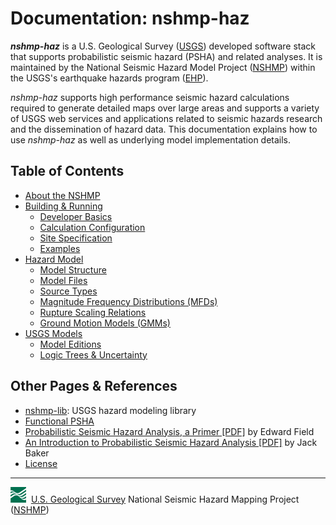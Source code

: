 # Documentation: nshmp-haz

***nshmp-haz*** is a U.S. Geological Survey ([USGS](https://www.usgs.gov)) developed software stack
that supports probabilistic seismic hazard (PSHA) and related analyses. It is maintained by the
National Seismic Hazard Model Project ([NSHMP](https://earthquake.usgs.gov/hazards/)) within the
USGS's earthquake hazards program ([EHP](http://earthquake.usgs.gov)).

*nshmp-haz* supports high performance seismic hazard calculations required to generate detailed
maps over large areas and supports a variety of USGS web services and applications related to
seismic hazards research and the dissemination of hazard data. This documentation explains how
to use *nshmp-haz* as well as underlying model implementation details.

## Table of Contents

* [About the NSHMP](pages/About-the-NSHMP.md)
* [Building & Running](pages/Building-&-Running.md)
  * [Developer Basics](pages/Developer-Basics.md)
  * [Calculation Configuration](pages/Calculation-Configuration.md)
  * [Site Specification](pages/Site-Specification.md)
  * [Examples](/ghsc/nshmp/nshmp-haz-v2/-/tree/master/etc/examples)
* [Hazard Model](pages/Hazard-Model.md)
  * [Model Structure](pages/Model-Structure.md)
  * [Model Files](pages/Model-Files.md)
  * [Source Types](pages/Source-Types.md)
  * [Magnitude Frequency Distributions (MFDs)](pages/Magnitude-Frequency-Distributions.md)
  * [Rupture Scaling Relations](pages/Rupture-Scaling-Relations.md)
  * [Ground Motion Models (GMMs)](pages/Ground-Motion-Models.md)
* [USGS Models](pages/USGS-Models.md)
  * [Model Editions](pages/Model-Editions.md)
  * [Logic Trees & Uncertainty](pages/Logic-Trees-&-Uncertainty.md)

## Other Pages & References

* [nshmp-lib](https://code.usgs.gov/ghsc/nshmp/nshmp-lib): USGS hazard modeling library
* [Functional PSHA](pages/Functional-PSHA.md)
* [Probabilistic Seismic Hazard Analysis, a Primer
  [PDF]](http://www.opensha.org/sites/opensha.org/files/PSHA_Primer_v2_0.pdf)
  by Edward Field  
* [An Introduction to Probabilistic Seismic Hazard Analysis
  [PDF]](http://web.stanford.edu/~bakerjw/Publications/Baker_(2015)_Intro_to_PSHA.pdf)
  by Jack Baker  
* [License](../LICENSE.md)

---
![USGS logo](docs/pages/images/usgs-icon.png) &nbsp;[U.S. Geological Survey](https://www.usgs.gov)
National Seismic Hazard Mapping Project ([NSHMP](https://earthquake.usgs.gov/hazards/))
